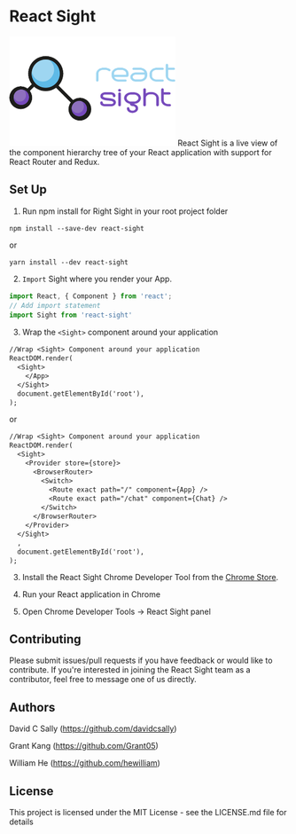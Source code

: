 # React Sight
<img src="/assets/sidewaylogo.png" width="300"/>
React Sight is a live view of the component hierarchy tree of your React application with support for React Router and Redux.

## Set Up

1. Run npm install for Right Sight in your root project folder

```
npm install --save-dev react-sight
```
or
```
yarn install --dev react-sight
```

2. ```Import``` Sight where you render your App.


```javascript
import React, { Component } from 'react';
// Add import statement
import Sight from 'react-sight'
```

3. Wrap the ```<Sight>``` component around your application

```
//Wrap <Sight> Component around your application
ReactDOM.render(
  <Sight>
    </App>
  </Sight>
  document.getElementById('root'),
);
```

or

```
//Wrap <Sight> Component around your application
ReactDOM.render(
  <Sight>
    <Provider store={store}>
      <BrowserRouter>
        <Switch>
          <Route exact path="/" component={App} />
          <Route exact path="/chat" component={Chat} />
        </Switch>
      </BrowserRouter>
    </Provider>
  </Sight>
  ,
  document.getElementById('root'),
);
```

3. Install the React Sight Chrome Developer Tool from the [Chrome Store](***). 

4. Run your React application in Chrome

5. Open Chrome Developer Tools -> React Sight panel

## Contributing

Please submit issues/pull requests if you have feedback or would like to contribute. If you're interested in joining the React Sight team as a contributor, feel free to message one of us directly.

## Authors

David C Sally (https://github.com/davidcsally)

Grant Kang (https://github.com/Grant05)

William He (https://github.com/hewilliam)

## License

This project is licensed under the MIT License - see the LICENSE.md file for details
